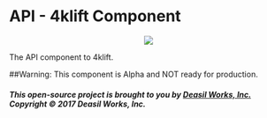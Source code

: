 API - 4klift Component
======================


<p align="center"><a href="https://symfony.com" target="_blank">
    <img src="https://raw.githubusercontent.com/deasilworks/4klift/master/assets/4KLIFT_Component_API.png">
</a></p>


The API component to 4klift.

##Warning: This component is Alpha and NOT ready for production.


##### This open-source project is brought to you by [Deasil Works, Inc.](http://deasil.works/) Copyright &copy; 2017 Deasil Works, Inc.
